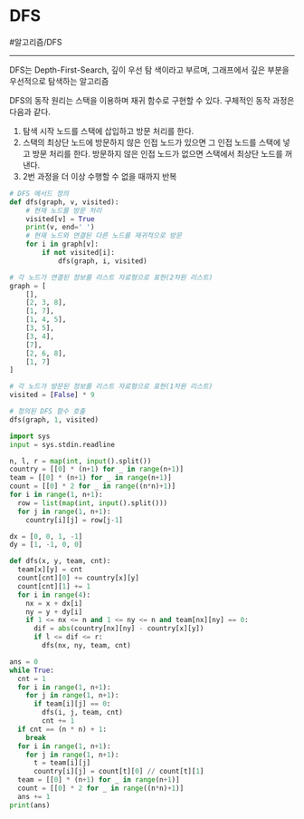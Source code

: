 # DFS
#알고리즘/DFS

---
DFS는 Depth-First-Search, 깊이 우선 탐 색이라고 부르며, 그래프에서 깊은 부분을 우선적으로 탐색하는 알고리즘

DFS의 동작 원리는 스택을 이용하며 재귀 함수로 구현할 수 있다. 구체적인 동작 과정은 다음과 같다.
1. 탐색 시작 노드를 스택에 삽입하고 방문 처리를 한다.
2. 스택의 최상단 노드에 방문하지 않은 인접 노드가 있으면 그 인접 노드를 스택에 넣고 방문 처리를 한다. 방문하지 않은 인접 노드가 없으면 스택에서 최상단 노드를 꺼낸다.
3. 2번 과정을 더 이상 수행할 수 없을 때까지 반복

```python
# DFS 메서드 정의
def dfs(graph, v, visited):
    # 현재 노드를 방문 처리
    visited[v] = True
    print(v, end=' ')
    # 현재 노드와 연결된 다른 노드를 재귀적으로 방문
    for i in graph[v]:
        if not visited[i]:
            dfs(graph, i, visited)

# 각 노드가 연결된 정보를 리스트 자료형으로 표현(2차원 리스트)
graph = [
    [],
    [2, 3, 8],
    [1, 7],
    [1, 4, 5],
    [3, 5],
    [3, 4],
    [7],
    [2, 6, 8],
    [1, 7]
]

# 각 노드가 방문된 정보를 리스트 자료형으로 표현(1차원 리스트)
visited = [False] * 9

# 정의된 DFS 함수 호출
dfs(graph, 1, visited)
```

```python
import sys
input = sys.stdin.readline

n, l, r = map(int, input().split())
country = [[0] * (n+1) for _ in range(n+1)]
team = [[0] * (n+1) for _ in range(n+1)]
count = [[0] * 2 for _ in range((n*n)+1)]
for i in range(1, n+1):
  row = list(map(int, input().split()))
  for j in range(1, n+1):
    country[i][j] = row[j-1]

dx = [0, 0, 1, -1]
dy = [1, -1, 0, 0]

def dfs(x, y, team, cnt):
  team[x][y] = cnt
  count[cnt][0] += country[x][y]
  count[cnt][1] += 1
  for i in range(4):
    nx = x + dx[i]
    ny = y + dy[i]
    if 1 <= nx <= n and 1 <= ny <= n and team[nx][ny] == 0:
      dif = abs(country[nx][ny] - country[x][y])
      if l <= dif <= r:
        dfs(nx, ny, team, cnt)

ans = 0
while True:
  cnt = 1
  for i in range(1, n+1):
    for j in range(1, n+1):
      if team[i][j] == 0:
        dfs(i, j, team, cnt)
        cnt += 1
  if cnt == (n * n) + 1:
    break
  for i in range(1, n+1):
    for j in range(1, n+1):
      t = team[i][j]
      country[i][j] = count[t][0] // count[t][1]
  team = [[0] * (n+1) for _ in range(n+1)]
  count = [[0] * 2 for _ in range((n*n)+1)]
  ans += 1
print(ans)
```